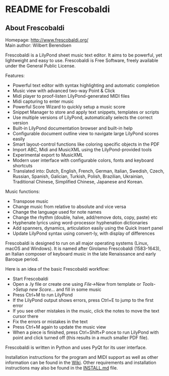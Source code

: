 README for Frescobaldi
======================

## About Frescobaldi

Homepage: http://www.frescobaldi.org/ \
Main author: Wilbert Berendsen

Frescobaldi is a LilyPond sheet music text editor. It aims to be powerful, yet
lightweight and easy to use. Frescobaldi is Free Software, freely available
under the General Public License.

Features:

- Powerful text editor with syntax highlighting and automatic completion
- Music view with advanced two-way Point & Click
- Midi player to proof-listen LilyPond-generated MIDI files
- Midi capturing to enter music
- Powerful Score Wizard to quickly setup a music score
- Snippet Manager to store and apply text snippets, templates or scripts
- Use multiple versions of LilyPond, automatically selects the correct version
- Built-in LilyPond documentation browser and built-in help
- Configurable document outline view to navigate large LilyPond scores easily
- Smart layout-control functions like coloring specific objects in the PDF
- Import ABC, Midi and MusicXML using the LilyPond-provided tools
- Experimental export to MusicXML
- Modern user interface with configurable colors, fonts and keyboard shortcuts
- Translated into: Dutch, English, French, German, Italian, Swedish, Czech,
  Russian, Spanish, Galician, Turkish, Polish, Brazilian, Ukrainian,
  Traditional Chinese, Simplified Chinese, Japanese and Korean.

Music functions:

- Transpose music
- Change music from relative to absolute and vice versa
- Change the language used for note names
- Change the rhythm (double, halve, add/remove dots, copy, paste) etc
- Hyphenate lyrics using word-processor hyphenation dictionaries
- Add spanners, dynamics, articulation easily using the Quick Insert panel
- Update LilyPond syntax using convert-ly, with display of differences

Frescobaldi is designed to run on all major operating systems (Linux, macOS
and Windows). It is named after Girolamo Frescobaldi (1583-1643), an Italian
composer of keyboard music in the late Renaissance and early Baroque period.

Here is an idea of the basic Frescobaldi workflow:

- Start Frescobaldi
- Open a .ly file or create one using *File->New* from template or
  *Tools->Setup new Score...* and fill in some music
- Press Ctrl+M to run LilyPond
- If the LilyPond output shows errors, press Ctrl+E to jump to the first error
- If you see other mistakes in the music, click the notes to move the text
  cursor there
- Fix the errors or mistakes in the text
- Press Ctrl+M again to update the music view
- When a piece is finished, press Ctrl+Shift+P once to run LilyPond with point
  and click turned off (this results in a much smaller PDF file).

Frescobaldi is written in Python and uses PyQt for its user interface.

Installation instructions for the program and MIDI support as well as other
information can be found in the [Wiki](https://github.com/frescobaldi/frescobaldi/wiki).
Other requirements and installation instructions may also be found in the
[INSTALL.md](INSTALL.md) file.
